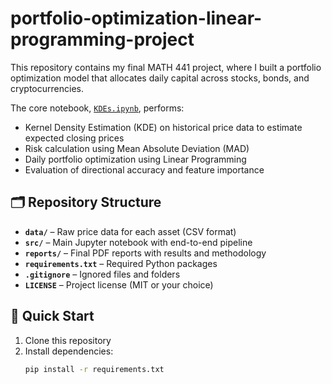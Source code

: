 # portfolio-optimization-linear-programming-project

This repository contains my final MATH 441 project, where I built a portfolio optimization model that allocates daily capital across stocks, bonds, and cryptocurrencies.

The core notebook, [`KDEs.ipynb`](src/KDEs.ipynb), performs:
- Kernel Density Estimation (KDE) on historical price data to estimate expected closing prices
- Risk calculation using Mean Absolute Deviation (MAD)
- Daily portfolio optimization using Linear Programming
- Evaluation of directional accuracy and feature importance

## 🗂️ Repository Structure

- **`data/`** – Raw price data for each asset (CSV format)
- **`src/`** – Main Jupyter notebook with end-to-end pipeline
- **`reports/`** – Final PDF reports with results and methodology
- **`requirements.txt`** – Required Python packages
- **`.gitignore`** – Ignored files and folders
- **`LICENSE`** – Project license (MIT or your choice)

## 🚀 Quick Start

1. Clone this repository
2. Install dependencies:
   ```bash
   pip install -r requirements.txt

   ```

